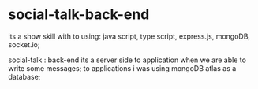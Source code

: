 # social-talk-back-end
its a show skill with to using: java script, type script, express.js, mongoDB, socket.io;

social-talk : back-end its a server side to application when we are able to write some messages;
to applications i was using mongoDB atlas as a database;
